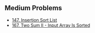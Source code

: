 ## Medium Problems

- [147. Insertion Sort List](medium/147-insertion-sort-list)
- [167. Two Sum II - Input Array Is Sorted](medium/167-two-sum-II-input-array-is-sorted)
